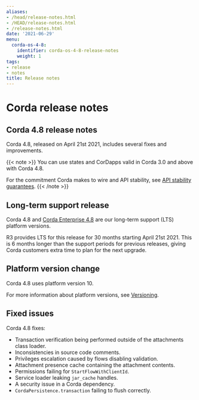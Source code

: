 ```yaml
---
aliases:
- /head/release-notes.html
- /HEAD/release-notes.html
- /release-notes.html
date: '2021-06-29'
menu:
  corda-os-4-8:
    identifier: corda-os-4-8-release-notes
    weight: 1
tags:
- release
- notes
title: Release notes
---
```



# Corda release notes

## Corda 4.8 release notes

Corda 4.8, released on April 21st 2021, includes several fixes and improvements.

{{< note >}}
You can use states and CorDapps valid in Corda 3.0 and above with Corda 4.8.


For the commitment Corda makes to wire and API stability, see [API stability guarantees](api-stability-guarantees.md).
{{< /note >}}

## Long-term support release

Corda 4.8 and [Corda Enterprise 4.8](../../4.8/enterprise/release-notes-enterprise.md) are our long-term support (LTS) platform versions.

R3 provides LTS for this release for 30 months starting April 21st 2021. This is 6 months longer than the support periods for previous releases, giving Corda customers extra time to plan for the next upgrade.

## Platform version change

Corda 4.8 uses platform version 10.

For more information about platform versions, see [Versioning](versioning.md).

## Fixed issues

Corda 4.8 fixes:

* Transaction verification being performed outside of the attachments class loader.
* Inconsistencies in source code comments.
* Privileges escalation caused by flows disabling validation.
* Attachment presence cache containing the attachment contents.
* Permissions failing for `StartFlowWithClientId`.
* Service loader leaking `jar_cache` handles.
* A security issue in a Corda dependency.
* `CordaPersistence.transaction` failing to flush correctly.

